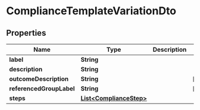 

# ComplianceTemplateVariationDto


## Properties

| Name | Type | Description | Notes |
|------------ | ------------- | ------------- | -------------|
|**label** | **String** |  |  |
|**description** | **String** |  |  |
|**outcomeDescription** | **String** |  |  [optional] |
|**referencedGroupLabel** | **String** |  |  [optional] |
|**steps** | [**List&lt;ComplianceStep&gt;**](ComplianceStep.md) |  |  |



